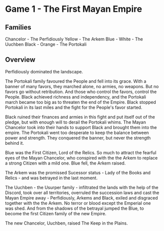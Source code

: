 # Game 1 - The First Mayan Empire

## Families

Chancelor - The Perfidiously
Yellow - The Arkem
Blue - 
White - The Uuchben
Black - 
Orange - The Portokali

## Overview

Perfidiously dominated the landscape.

The Portokali family favoured the People and fell into its grace. With a banner of many favors, they marched alone, no armies, no weapons. But no favors go without retribution. And those who control the favors, control the People. Black achieved richness and independency, and the Portokali march became too big as to threaten the end of the Empire. Black stopped Portokali in its last miles and the fight for the People's favor started.

Black ruined their finances and armies in this fight and put itself out of the pledge, but with enough will to derail the Portokali whims. The Mayan Chancelor took into their hands to support Black and brought them into the empire. The Portokali went too desperate to keep the balance between power and strength. They conquered the banner, but never the strength behind it.

Blue was the First Citizen, Lord of the Relics. So much to attract the fearful eyes of the Mayan Chancelor, who conspired with the the Arkem to replace a strong Citizen with a mild one. Blue fell, the Arkem raised.

The Arkem was the promissed Sucessor status - Lady of the Books and Relics - and was betrayed in the last moment.

The Uuchben - the Usurper family - infiltrated the lands with the help of the Discord, took over all territories, overruled the succession laws and cast the Mayan Empire away - Perfidiously, Arkems and Black, exiled and disgraced together with the the Arkem. No terror or blood except the Emperial one was shed. And from the shadows of the betrayal jumped the Blue, to become the first Citizen family of the new Empire.

The new Chancelor, Uuchben, raised The Keep in the Plains.